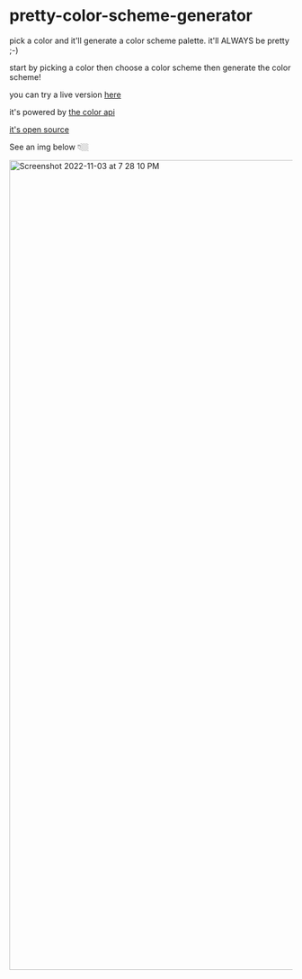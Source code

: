 # pretty-color-scheme-generator
pick a color and it'll generate a color scheme palette. it'll ALWAYS be pretty ;-)

start by picking a color then choose a color scheme then generate the color scheme!

you can try a live version [here](https://magnificent-taffy-b329de.netlify.app/)


it's powered by [the color api](https://www.thecolorapi.com/docs#colors-color-identification-get)

[it's open source](https://github.com/andjosh/thecolorapi)



See an img below 👇🏼

<img width="1440" alt="Screenshot 2022-11-03 at 7 28 10 PM" src="https://user-images.githubusercontent.com/25935404/199859981-4bc65209-4abb-4ee3-aadd-364504b70185.png">
